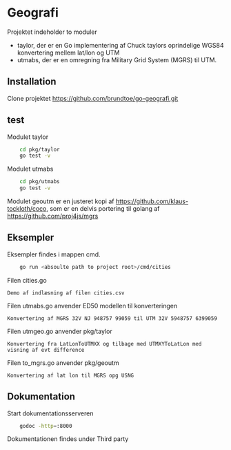 # Geografi

Projektet indeholder to moduler

- taylor, der er en Go implementering af Chuck taylors oprindelige WGS84 konvertering mellem lat/lon og UTM
- utmabs, der er en omregning fra Military Grid System (MGRS) til UTM.

## Installation

Clone projektet https://github.com/brundtoe/go-geografi.git

## test

Modulet taylor
```bash
    cd pkg/taylor
    go test -v 
```
Modulet utmabs

```bash
    cd pkg/utmabs
    go test -v 
```

Modulet geoutm er en justeret kopi af https://github.com/klaus-tockloth/coco, som er en delvis portering til golang af https://github.com/proj4js/mgrs


## Eksempler

Eksempler findes i mappen cmd.

```bash
    go run <absoulte path to project root>/cmd/cities

```

Filen cities.go

    Demo af indlæsning af filen cities.csv

Filen utmabs.go anvender ED50 modellen til konverteringen
    
    Konvertering af MGRS 32V NJ 948757 99059 til UTM 32V 5948757 6399059 

Filen utmgeo.go anvender pkg/taylor

    Konvertering fra LatLonToUTMXX og tilbage med UTMXYToLatLon med visning af evt difference

Filen to_mgrs.go anvender pkg/geoutm

    Konvertering af lat lon til MGRS opg USNG


## Dokumentation

Start dokumentationsserveren 
```bash
    godoc -http=:8000
```
Dokumentationen findes under Third party


